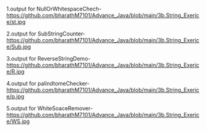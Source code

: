 1.output for NullOrWhitespaceChech-https://github.com/bharathM7101/Advance_Java/blob/main/3b.String_Exerice/st.jpg

2.output for SubStringCounter-https://github.com/bharathM7101/Advance_Java/blob/main/3b.String_Exerice/Sub.jpg

3.output for ReverseStringDemo-https://github.com/bharathM7101/Advance_Java/blob/main/3b.String_Exerice/R.jpg

4.output for palindtomeChecker-https://github.com/bharathM7101/Advance_Java/blob/main/3b.String_Exerice/p.jpg

5.output for WhiteSoaceRemover-https://github.com/bharathM7101/Advance_Java/blob/main/3b.String_Exerice/WS.jpg
